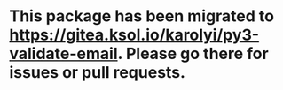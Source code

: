 # This package has been migrated to https://gitea.ksol.io/karolyi/py3-validate-email. Please go there for issues or pull requests.
